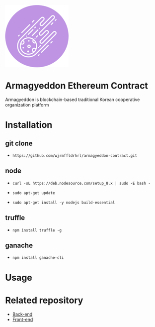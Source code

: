 <img src="icon.png" alt="icon" height="200px">

# Armagyeddon Ethereum Contract
Armagyeddon is blockchain-based traditional Korean cooperative organization platform 

# Installation

## git clone
 - `https://github.com/wjrmffldrhrl/armagyeddon-contract.git`

## node
 - `curl -sL https://deb.nodesource.com/setup_8.x | sudo -E bash -`

 - `sudo apt-get update`

 - `sudo apt-get install -y nodejs build-essential`
 
## truffle
  - `npm install truffle -g`
 
## ganache
 - `npm install ganache-cli`
 
# Usage


# Related repository
- [Back-end](https://github.com/wjrmffldrhrl/armagyeddon-backend)
- [Front-end](https://github.com/wjrmffldrhrl/armagyeddon-frontend)
